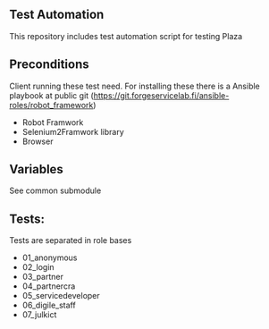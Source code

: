  
Test Automation
---------------

This repository includes test automation script for testing Plaza

Preconditions
-------------

Client running these test need. For installing these there is a Ansible playbook at public git (https://git.forgeservicelab.fi/ansible-roles/robot_framework)

+ Robot Framwork
+ Selenium2Framwork library
+ Browser

Variables
---------

See common submodule 


Tests:
------

Tests are separated in role bases

+ 01_anonymous
+ 02_login
+ 03_partner
+ 04_partnercra
+ 05_servicedeveloper
+ 06_digile_staff
+ 07_julkict


